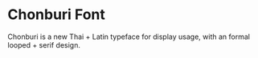 # Chonburi Font

Chonburi is a new Thai + Latin typeface for display usage, with an formal looped + serif design.